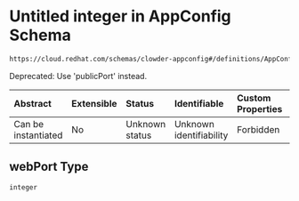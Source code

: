 # Untitled integer in AppConfig Schema

```txt
https://cloud.redhat.com/schemas/clowder-appconfig#/definitions/AppConfig/properties/webPort
```

Deprecated: Use 'publicPort' instead.

| Abstract            | Extensible | Status         | Identifiable            | Custom Properties | Additional Properties | Access Restrictions | Defined In                                                   |
| :------------------ | :--------- | :------------- | :---------------------- | :---------------- | :-------------------- | :------------------ | :----------------------------------------------------------- |
| Can be instantiated | No         | Unknown status | Unknown identifiability | Forbidden         | Allowed               | none                | [schema.json*](../../out/schema.json "open original schema") |

## webPort Type

`integer`
